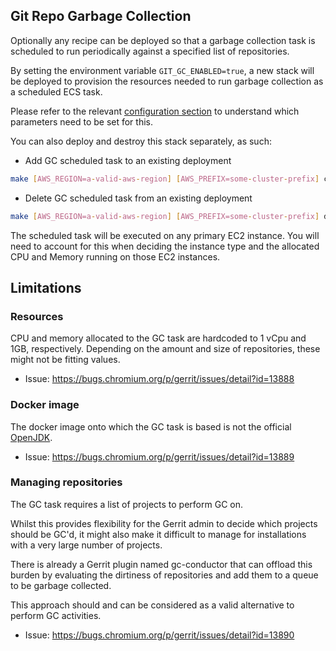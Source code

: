 ## Git Repo Garbage Collection

Optionally any recipe can be deployed so that a garbage collection task is
scheduled to run periodically against a specified list of repositories.

By setting the environment variable `GIT_GC_ENABLED=true`, a new stack will be
deployed to provision the resources needed to run garbage collection as a
scheduled ECS task.

Please refer to the relevant [configuration section](../../Configuration.md#scheduled-git-garbage-collection)
to understand which parameters need to be set for this.

You can also deploy and destroy this stack separately, as such:

* Add GC scheduled task to an existing deployment
```bash
make [AWS_REGION=a-valid-aws-region] [AWS_PREFIX=some-cluster-prefix] create-scheduled-gc-task
```
* Delete GC scheduled task from an existing deployment
```bash
make [AWS_REGION=a-valid-aws-region] [AWS_PREFIX=some-cluster-prefix] delete-scheduled-gc-task
```

The scheduled task will be executed on any primary EC2 instance.
You will need to account for this when deciding the instance type and the
allocated CPU and Memory running on those EC2 instances.

## Limitations

### Resources

CPU and memory allocated to the GC task are hardcoded to 1 vCpu and 1GB,
respectively. Depending on the amount and size of repositories, these might not
be fitting values.

* Issue: https://bugs.chromium.org/p/gerrit/issues/detail?id=13888

### Docker image

The docker image onto which the GC task is based is not the official
[OpenJDK](https://hub.docker.com/_/openjdk).

* Issue: https://bugs.chromium.org/p/gerrit/issues/detail?id=13889

### Managing repositories

The GC task requires a list of projects to perform GC on.

Whilst this provides flexibility for the Gerrit admin to decide which projects
should be GC'd, it might also make it difficult to manage for installations with
a very large number of projects.

There is already a Gerrit plugin named gc-conductor that can offload this burden
by evaluating the dirtiness of repositories and add them to a queue to be
garbage collected.

This approach should and can be considered as a valid alternative to perform GC
activities.

* Issue: https://bugs.chromium.org/p/gerrit/issues/detail?id=13890